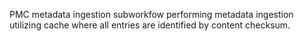PMC metadata ingestion subworkfow performing metadata ingestion utilizing cache where all entries are identified by content checksum.
